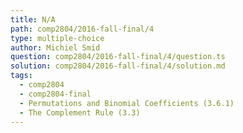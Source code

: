 ```yaml
---
title: N/A
path: comp2804/2016-fall-final/4
type: multiple-choice
author: Michiel Smid
question: comp2804/2016-fall-final/4/question.ts
solution: comp2804/2016-fall-final/4/solution.md
tags:
  - comp2804
  - comp2804-final
  - Permutations and Binomial Coefficients (3.6.1)
  - The Complement Rule (3.3)
---
```

